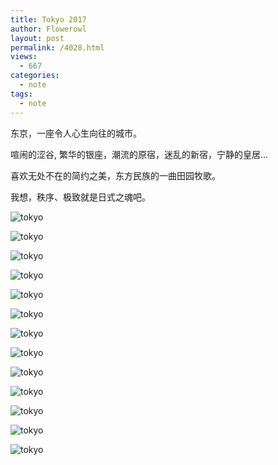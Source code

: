 ```yaml
---
title: Tokyo 2017
author: Flowerowl
layout: post
permalink: /4028.html
views:
  - 667
categories:
  - note
tags:
  - note
---
```


东京，一座令人心生向往的城市。

喧闹的涩谷, 繁华的银座，潮流的原宿，迷乱的新宿，宁静的皇居...

喜欢无处不在的简约之美，东方民族的一曲田园牧歌。

我想，秩序、极致就是日式之魂吧。

![tokyo](http://lazynight.me/wp-content/uploads/2017/04/tokyo/1.png)

![tokyo](http://lazynight.me/wp-content/uploads/2017/04/tokyo/2.png)

![tokyo](http://lazynight.me/wp-content/uploads/2017/04/tokyo/3.png)

![tokyo](http://lazynight.me/wp-content/uploads/2017/04/tokyo/4.png)

![tokyo](http://lazynight.me/wp-content/uploads/2017/04/tokyo/5.png)

![tokyo](http://lazynight.me/wp-content/uploads/2017/04/tokyo/6.png)

![tokyo](http://lazynight.me/wp-content/uploads/2017/04/tokyo/7.png)

![tokyo](http://lazynight.me/wp-content/uploads/2017/04/tokyo/8.png)

![tokyo](http://lazynight.me/wp-content/uploads/2017/04/tokyo/9.jpg)

![tokyo](http://lazynight.me/wp-content/uploads/2017/04/tokyo/10.png)

![tokyo](http://lazynight.me/wp-content/uploads/2017/04/tokyo/11.png)

![tokyo](http://lazynight.me/wp-content/uploads/2017/04/tokyo/12.png)

![tokyo](http://lazynight.me/wp-content/uploads/2017/04/tokyo/13.png)
